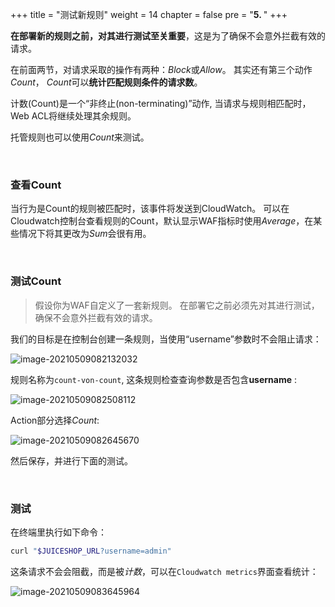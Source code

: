 

+++
title = "测试新规则"
weight = 14
chapter = false
pre = "<b>5. </b>"
+++







**在部署新的规则之前，对其进行测试至关重要**，这是为了确保不会意外拦截有效的请求。

在前面两节，对请求采取的操作有两种：*Block*或*Allow*。 其实还有第三个动作*Count*， *Count*可以**统计匹配规则条件的请求数**。

计数(Count)是一个“非终止(non-terminating)”动作, 当请求与规则相匹配时，Web ACL将继续处理其余规则。

托管规则也可以使用*Count*来测试。

<br>

### 查看Count

当行为是Count的规则被匹配时，该事件将发送到CloudWatch。 可以在Cloudwatch控制台查看规则的Count，默认显示WAF指标时使用*Average*，在某些情况下将其更改为*Sum*会很有用。

<br>

### 测试Count

>   假设你为WAF自定义了一套新规则。 在部署它之前必须先对其进行测试，确保不会意外拦截有效的请求。

我们的目标是在控制台创建一条规则，当使用“username”参数时不会阻止请求：

![image-20210509082132032](https://pingfan.s3.amazonaws.com/pic3/qdbru.png)



规则名称为`count-von-count`, 这条规则检查查询参数是否包含**username** :

![image-20210509082508112](https://pingfan.s3.amazonaws.com/pic3/8nyff.png)

Action部分选择*Count*:

![image-20210509082645670](https://pingfan.s3.amazonaws.com/pic3/pcg58.png)

然后保存，并进行下面的测试。

<br>



### 测试

在终端里执行如下命令：

```bash
curl "$JUICESHOP_URL?username=admin"
```

这条请求不会会阻截，而是被*计数*，可以在`Cloudwatch metrics`界面查看统计：

![image-20210509083645964](https://pingfan.s3.amazonaws.com/pic3/b842k.png)















